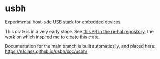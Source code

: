 # usbh

Experimental host-side USB stack for embedded devices.

This crate is in a very early stage. See [this PR in the rp-hal repository](https://github.com/rp-rs/rp-hal/pull/660), the work on which inspired me to create this crate.

Documentation for the main branch is built automatically, and placed here: https://nilclass.github.io/usbh/doc/usbh/
